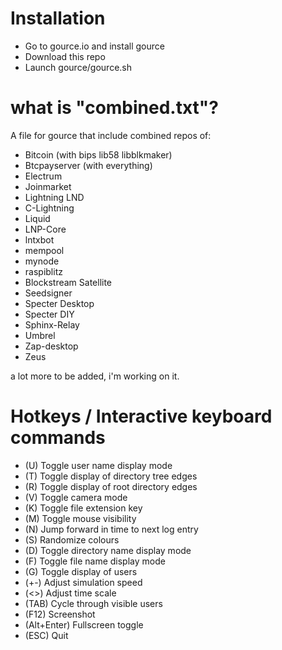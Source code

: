 # Installation

- Go to gource.io and install gource
- Download this repo
- Launch gource/gource.sh






# what is "combined.txt"?

A file for gource that include combined repos of:

- Bitcoin (with bips lib58 libblkmaker)
- Btcpayserver (with everything)
- Electrum
- Joinmarket
- Lightning LND
- C-Lightning
- Liquid
- LNP-Core
- lntxbot
- mempool
- mynode
- raspiblitz
- Blockstream Satellite
- Seedsigner
- Specter Desktop
- Specter DIY
- Sphinx-Relay
- Umbrel
- Zap-desktop
- Zeus

a lot more to be added, i'm working on it.




# Hotkeys / Interactive keyboard commands 
- (U)   Toggle user name display mode
- (T)   Toggle display of directory tree edges
- (R)   Toggle display of root directory edges
- (V)   Toggle camera mode
- (K)   Toggle file extension key
- (M)   Toggle mouse visibility
- (N)   Jump forward in time to next log entry
- (S)   Randomize colours
- (D)   Toggle directory name display mode
- (F)   Toggle file name display mode
- (G)   Toggle display of users
- (+-)  Adjust simulation speed
- (<>)  Adjust time scale
- (TAB) Cycle through visible users
- (F12) Screenshot
- (Alt+Enter) Fullscreen toggle
- (ESC) Quit


